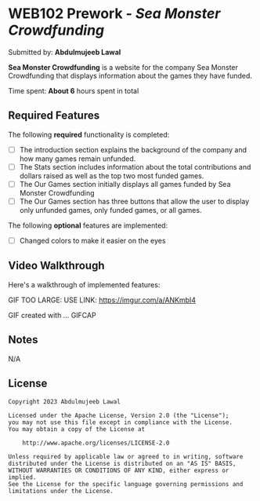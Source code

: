 # WEB102 Prework - *Sea Monster Crowdfunding*

Submitted by: **Abdulmujeeb Lawal**

**Sea Monster Crowdfunding** is a website for the company Sea Monster Crowdfunding that displays information about the games they have funded.

Time spent: **About 6** hours spent in total

## Required Features

The following **required** functionality is completed:

* [ ] The introduction section explains the background of the company and how many games remain unfunded.
* [ ] The Stats section includes information about the total contributions and dollars raised as well as the top two most funded games.
* [ ] The Our Games section initially displays all games funded by Sea Monster Crowdfunding
* [ ] The Our Games section has three buttons that allow the user to display only unfunded games, only funded games, or all games.

The following **optional** features are implemented:

* [ ] Changed colors to make it easier on the eyes

## Video Walkthrough

Here's a walkthrough of implemented features:

<!-- <img src='https://imgur.com/a/ANKmbI4.gif' title='Video Walkthrough' width='' alt='Video Walkthrough' /> -->
GIF TOO LARGE: USE LINK: https://imgur.com/a/ANKmbI4

<!-- Replace this with whatever GIF tool you used! -->
GIF created with ...  GIFCAP
<!-- Recommended tools:
[Kap](https://getkap.co/) for macOS
[ScreenToGif](https://www.screentogif.com/) for Windows
[peek](https://github.com/phw/peek) for Linux. -->

## Notes

N/A

## License

    Copyright 2023 Abdulmujeeb Lawal

    Licensed under the Apache License, Version 2.0 (the "License");
    you may not use this file except in compliance with the License.
    You may obtain a copy of the License at

        http://www.apache.org/licenses/LICENSE-2.0

    Unless required by applicable law or agreed to in writing, software
    distributed under the License is distributed on an "AS IS" BASIS,
    WITHOUT WARRANTIES OR CONDITIONS OF ANY KIND, either express or implied.
    See the License for the specific language governing permissions and
    limitations under the License.
